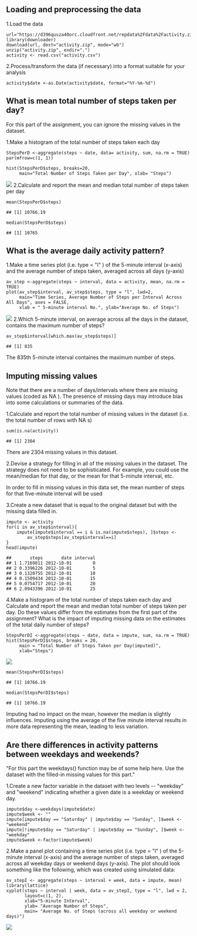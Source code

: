 Loading and preprocessing the data
----------------------------------

1.Load the data

    url="https://d396qusza40orc.cloudfront.net/repdata%2Fdata%2Factivity.zip"
    library(downloader)
    download(url, dest="activity.zip", mode="wb")
    unzip("activity.zip", exdir=".")
    activity <- read.csv("activity.csv")

2.Process/transform the data (if necessary) into a format suitable for
your analysis

    activity$date <-as.Date(activity$date, format="%Y-%m-%d")

What is mean total number of steps taken per day?
-------------------------------------------------

For this part of the assignment, you can ignore the missing values in
the dataset.

1.Make a histogram of the total number of steps taken each day

    StepsPerD <-aggregate(steps ~ date, data= activity, sum, na.rm = TRUE)
    par(mfrow=c(1, 1))

    hist(StepsPerD$steps, breaks=20,
         main="Total Number of Steps Taken per Day", xlab= "Steps")

![](PA1_template_files/figure-markdown_strict/hist1-1.png) 2.Calculate
and report the mean and median total number of steps taken per day

    mean(StepsPerD$steps)

    ## [1] 10766.19

    median(StepsPerD$steps)

    ## [1] 10765

What is the average daily activity pattern?
-------------------------------------------

1.Make a time series plot (i.e. type = "l" ) of the 5-minute interval
(x-axis) and the average number of steps taken, averaged across all days
(y-axis)

    av_step <-aggregate(steps ~ interval, data = activity, mean, na.rm = TRUE)
    plot(av_step$interval, av_step$steps, type = "l", lwd=2,
         main="Time Series, Average Number of Steps per Interval Across All Days", axes = FALSE,
         xlab = " 5-minute interval No.", ylab="Average No. of Steps")

![](PA1_template_files/figure-markdown_strict/itimeseries1-1.png)
2.Which 5-minute interval, on average across all the days in the
dataset, contains the maximum number of steps?

    av_step$interval[which.max(av_step$steps)]

    ## [1] 835

The 835th 5-minute interval containes the maximum number of steps.

Imputing missing values
-----------------------

Note that there are a number of days/intervals where there are missing
values (coded as NA ). The presence of missing days may introduce bias
into some calculations or summaries of the data.

1.Calculate and report the total number of missing values in the dataset
(i.e. the total number of rows with NA s)

    sum(is.na(activity))

    ## [1] 2304

There are 2304 missing values in this dataset.

2.Devise a strategy for filling in all of the missing values in the
dataset. The strategy does not need to be sophisticated. For example,
you could use the mean/median for that day, or the mean for that
5-minute interval, etc.

In order to fill in missing values in this data set, the mean number of
steps for that five-minute interval will be used

3.Create a new dataset that is equal to the original dataset but with
the missing data filled in.

    impute <- activity
    for(i in av_step$interval){
        impute[impute$interval == i & is.na(impute$steps), ]$steps <-
            av_step$steps[av_step$interval==i]
    }
    head(impute)

    ##       steps       date interval
    ## 1 1.7169811 2012-10-01        0
    ## 2 0.3396226 2012-10-01        5
    ## 3 0.1320755 2012-10-01       10
    ## 4 0.1509434 2012-10-01       15
    ## 5 0.0754717 2012-10-01       20
    ## 6 2.0943396 2012-10-01       25

4.Make a histogram of the total number of steps taken each day and
Calculate and report the mean and median total number of steps taken per
day. Do these values differ from the estimates from the first part of
the assignment? What is the impact of imputing missing data on the
estimates of the total daily number of steps?

    StepsPerDI <-aggregate(steps ~ date, data = impute, sum, na.rm = TRUE)
    hist(StepsPerDI$steps, breaks = 20, 
         main = "Total Number of Steps Taken per Day(imputed)",
         xlab="Steps")

![](PA1_template_files/figure-markdown_strict/hist2-1.png)

    mean(StepsPerDI$steps)

    ## [1] 10766.19

    median(StepsPerDI$steps)

    ## [1] 10766.19

Imputing had no impact on the mean, however the median is slightly
influences. Imputing using the average of the five minute interval
results in more data representing the mean, leading to less variation.

Are there differences in activity patterns between weekdays and weekends?
-------------------------------------------------------------------------

"For this part the weekdays() function may be of some help here. Use the
dataset with the filled-in missing values for this part."

1.Create a new factor variable in the dataset with two levels --
"weekday" and "weekend" indicating whether a given date is a weekday or
weekend day.

    impute$day <-weekdays(impute$date)
    impute$week <- ""
    impute[impute$day == "Saturday" | impute$day == "Sunday", ]$week <- "weekend"
    impute[!impute$day == "Saturday" | impute$day == "Sunday", ]$week <- "weekday"
    impute$week <-factor(impute$week)

2.Make a panel plot containing a time series plot (i.e. type = "l" ) of
the 5-minute interval (x-axis) and the average number of steps taken,
averaged across all weekday days or weekend days (y-axis). The plot
should look something like the following, which was created using
simulated data:

    av_stepI <- aggregate(steps ~ interval + week, data = impute, mean)
    library(lattice)
    xyplot(steps ~ interval | week, data = av_stepI, type = "l", lwd = 2, 
           layout=c(1, 2),
           xlab="5-minute Interval",
           ylab= "Average Number of Steps",
           main= "Average No. of Steps (across all weekday or weekend days)")

![](PA1_template_files/figure-markdown_strict/scatter-1.png)
